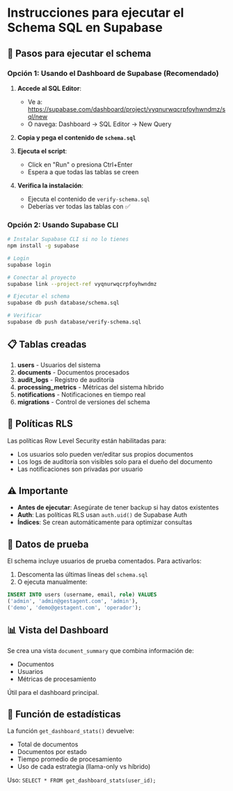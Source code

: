 # Instrucciones para ejecutar el Schema SQL en Supabase

## 🚀 Pasos para ejecutar el schema

### Opción 1: Usando el Dashboard de Supabase (Recomendado)

1. **Accede al SQL Editor**:
   - Ve a: https://supabase.com/dashboard/project/vyqnurwqcrpfoyhwndmz/sql/new
   - O navega: Dashboard → SQL Editor → New Query

2. **Copia y pega el contenido de `schema.sql`**

3. **Ejecuta el script**:
   - Click en "Run" o presiona Ctrl+Enter
   - Espera a que todas las tablas se creen

4. **Verifica la instalación**:
   - Ejecuta el contenido de `verify-schema.sql`
   - Deberías ver todas las tablas con ✅

### Opción 2: Usando Supabase CLI

```bash
# Instalar Supabase CLI si no lo tienes
npm install -g supabase

# Login
supabase login

# Conectar al proyecto
supabase link --project-ref vyqnurwqcrpfoyhwndmz

# Ejecutar el schema
supabase db push database/schema.sql

# Verificar
supabase db push database/verify-schema.sql
```

## 📋 Tablas creadas

1. **users** - Usuarios del sistema
2. **documents** - Documentos procesados
3. **audit_logs** - Registro de auditoría
4. **processing_metrics** - Métricas del sistema híbrido
5. **notifications** - Notificaciones en tiempo real
6. **migrations** - Control de versiones del schema

## 🔐 Políticas RLS

Las políticas Row Level Security están habilitadas para:
- Los usuarios solo pueden ver/editar sus propios documentos
- Los logs de auditoría son visibles solo para el dueño del documento
- Las notificaciones son privadas por usuario

## ⚠️ Importante

- **Antes de ejecutar**: Asegúrate de tener backup si hay datos existentes
- **Auth**: Las políticas RLS usan `auth.uid()` de Supabase Auth
- **Índices**: Se crean automáticamente para optimizar consultas

## 🧪 Datos de prueba

El schema incluye usuarios de prueba comentados. Para activarlos:
1. Descomenta las últimas líneas del `schema.sql`
2. O ejecuta manualmente:

```sql
INSERT INTO users (username, email, role) VALUES 
('admin', 'admin@gestagent.com', 'admin'),
('demo', 'demo@gestagent.com', 'operador');
```

## 📊 Vista del Dashboard

Se crea una vista `document_summary` que combina información de:
- Documentos
- Usuarios
- Métricas de procesamiento

Útil para el dashboard principal.

## 🔧 Función de estadísticas

La función `get_dashboard_stats()` devuelve:
- Total de documentos
- Documentos por estado
- Tiempo promedio de procesamiento
- Uso de cada estrategia (llama-only vs híbrido)

Uso: `SELECT * FROM get_dashboard_stats(user_id);`
